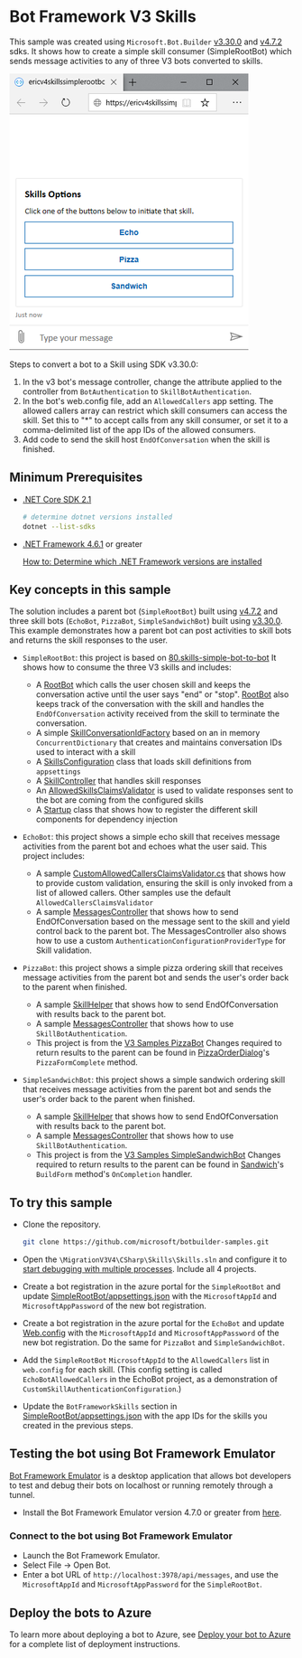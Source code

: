 # Bot Framework V3 Skills

This sample was created using `Microsoft.Bot.Builder` [v3.30.0](https://www.nuget.org/packages/Microsoft.Bot.Builder/3.30.0) and [v4.7.2](https://www.nuget.org/packages/Microsoft.Bot.Builder/4.7.2) sdks. It shows how to create a simple skill consumer (SimpleRootBot) which sends message activities to any of three V3 bots converted to skills.

![Skill Options](media/SkillOptions.png)

Steps to convert a bot to a Skill using SDK v3.30.0:
1)	In the v3 bot's message controller, change the attribute applied to the controller from `BotAuthentication` to `SkillBotAuthentication`.
1)	In the bot's web.config file, add an `AllowedCallers` app setting. The allowed callers array can restrict which skill consumers can access the skill. Set this to "*" to accept calls from any skill consumer, or set it to a comma-delimited list of the app IDs of the allowed consumers.
1)	Add code to send the skill host `EndOfConversation` when the skill is finished.


## Minimum Prerequisites

- [.NET Core SDK 2.1](https://dotnet.microsoft.com/download) 

  ```bash
  # determine dotnet versions installed
  dotnet --list-sdks
  ```

- [.NET Framework 4.6.1](https://dotnet.microsoft.com/download/dotnet-framework) or greater

  [How to: Determine which .NET Framework versions are installed](https://docs.microsoft.com/en-us/dotnet/framework/migration-guide/how-to-determine-which-versions-are-installed)

## Key concepts in this sample

The solution includes a parent bot (`SimpleRootBot`) built using [v4.7.2](https://www.nuget.org/packages/Microsoft.Bot.Builder/4.7.2) and three skill bots (`EchoBot`, `PizzaBot`, `SimpleSandwichBot`) built using [v3.30.0](https://www.nuget.org/packages/Microsoft.Bot.Builder/3.30.0). This example demonstrates how a parent bot can post activities to skill bots and returns the skill responses to the user.

- `SimpleRootBot`: this project is based on [80.skills-simple-bot-to-bot](https://github.com/microsoft/BotBuilder-Samples/tree/master/samples/csharp_dotnetcore/80.skills-simple-bot-to-bot) It shows how to consume the three V3 skills and includes:
  - A [RootBot](V4SimpleRootBot/Bots/RootBot.cs) which calls the user chosen skill and keeps the conversation active until the user says "end" or "stop". [RootBot](V4SimpleRootBot/Bots/RootBot.cs) also keeps track of the conversation with the skill and handles the `EndOfConversation` activity received from the skill to terminate the conversation.
  - A simple [SkillConversationIdFactory](V4SimpleRootBot/SkillConversationIdFactory.cs) based on an in memory `ConcurrentDictionary` that creates and maintains conversation IDs used to interact with a skill
  - A [SkillsConfiguration](V4SimpleRootBot/SkillsConfiguration.cs) class that loads skill definitions from `appsettings`
  - A [SkillController](V4SimpleRootBot/Controllers/SkillController.cs) that handles skill responses
  - An [AllowedSkillsClaimsValidator](V4SimpleRootBot/Authentication/AllowedSkillsClaimsValidator.cs) is used to validate responses sent to the bot are coming from the configured skills
  - A [Startup](V4SimpleRootBot/Startup.cs) class that shows how to register the different skill components for dependency injection

- `EchoBot`: this project shows a simple echo skill that receives message activities from the parent bot and echoes what the user said. This project includes:
  - A sample [CustomAllowedCallersClaimsValidator.cs](EchoSkillBot/Authentication/CustomAllowedCallersClaimsValidator.cs.cs) that shows how to provide custom validation, ensuring the skill is only invoked from a list of allowed callers.  Other samples use the default `AllowedCallersClaimsValidator`
  - A sample [MessagesController](V3EchoBot/Controllers/MessagesController.cs) that shows how to send EndOfConversation based on the message sent to the skill and yield control back to the parent bot. The MessagesController also shows how to use a custom `AuthenticationConfigurationProviderType` for Skill validation.

- `PizzaBot`: this project shows a simple pizza ordering skill that receives message activities from the parent bot and sends the user's order back to the parent when finished.
  - A sample [SkillHelper](V3PizzaBot/SkillsHelper.cs) that shows how to send EndOfConversation with results back to the parent bot.
  - A sample [MessagesController](V3EchoBot/Controllers/MessagesController.cs) that shows how to use `SkillBotAuthentication`.
  - This project is from the [V3 Samples PizzaBot](https://github.com/microsoft/BotBuilder-V3/tree/master/CSharp/Samples/PizzaBot)  Changes required to return results to the parent can be found in [PizzaOrderDialog](V3PizzaBot/PizzaOrderDialog.cs)'s `PizzaFormComplete` method.

- `SimpleSandwichBot`: this project shows a simple sandwich ordering skill that receives message activities from the parent bot and sends the user's order back to the parent when finished.
  - A sample [SkillHelper](V3SimpleSandwichBot/SkillsHelper.cs) that shows how to send EndOfConversation with results back to the parent bot.
  - A sample [MessagesController](V3SimpleSandwichBot/Controllers/MessagesController.cs) that shows how to use `SkillBotAuthentication`.
  - This project is from the [V3 Samples SimpleSandwichBot](https://github.com/microsoft/BotBuilder-V3/tree/master/CSharp/Samples/SimpleSandwichBot)  Changes required to return results to the parent can be found in [Sandwich](V3SimpleSandwichBot/Sandwich.cs)'s `BuildForm` method's `OnCompletion` handler.

## To try this sample

- Clone the repository.

    ```bash
    git clone https://github.com/microsoft/botbuilder-samples.git
    ```

- Open the `\MigrationV3V4\CSharp\Skills\Skills.sln` and configure it to [start debugging with multiple processes](https://docs.microsoft.com/en-us/visualstudio/debugger/debug-multiple-processes?view=vs-2019#start-debugging-with-multiple-processes). Include all 4 projects.
- Create a bot registration in the azure portal for the `SimpleRootBot` and update [SimpleRootBot/appsettings.json](SimpleRootBot/appsettings.json) with the `MicrosoftAppId` and `MicrosoftAppPassword` of the new bot registration.
- Create a bot registration in the azure portal for the `EchoBot` and update [Web.config](V3EchoBot/Web.config) with the `MicrosoftAppId` and `MicrosoftAppPassword` of the new bot registration.  Do the same for `PizzaBot` and `SimpleSandwichBot`.
- Add the `SimpleRootBot` `MicrosoftAppId` to the `AllowedCallers` list in `web.config` for each skill. (This config setting is called `EchoBotAllowedCallers` in the EchoBot project, as a demonstration of `CustomSkillAuthenticationConfiguration`.)
- Update the `BotFrameworkSkills` section in [SimpleRootBot/appsettings.json](SimpleRootBot/appsettings.json) with the app IDs for the skills you created in the previous steps.

## Testing the bot using Bot Framework Emulator

[Bot Framework Emulator](https://github.com/microsoft/botframework-emulator) is a desktop application that allows bot developers to test and debug their bots on localhost or running remotely through a tunnel.

- Install the Bot Framework Emulator version 4.7.0 or greater from [here](https://github.com/Microsoft/BotFramework-Emulator/releases).

### Connect to the bot using Bot Framework Emulator

- Launch the Bot Framework Emulator.
- Select File -> Open Bot.
- Enter a bot URL of `http://localhost:3978/api/messages`, and use the `MicrosoftAppId` and `MicrosoftAppPassword` for the `SimpleRootBot`.

## Deploy the bots to Azure

To learn more about deploying a bot to Azure, see [Deploy your bot to Azure](https://aka.ms/azuredeployment) for a complete list of deployment instructions.

